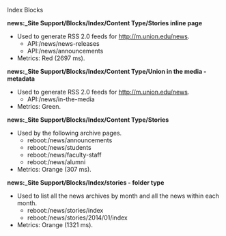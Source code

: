 Index Blocks

**news:_Site Support/Blocks/Index/Content Type/Stories inline page**
* Used to generate RSS 2.0 feeds for http://m.union.edu/news.
	* API:/news/news-releases
	* API:/news/announcements
* Metrics: Red (2697 ms).


**news:_Site Support/Blocks/Index/Content Type/Union in the media - metadata**
* Used to generate RSS 2.0 feeds for http://m.union.edu/news.
	* API:/news/in-the-media
* Metrics: Green.


**news:_Site Support/Blocks/Index/Content Type/Stories**
* Used by the following archive pages.
	* reboot:/news/announcements
	* reboot:/news/students
	* reboot:/news/faculty-staff
	* reboot:/news/alumni
* Metrics: Orange (307 ms).


**news:_Site Support/Blocks/Index/stories - folder type**
* Used to list all the news archives by month and all the news within each month.
	* reboot:/news/stories/index
	* reboot:/news/stories/2014/01/index
* Metrics: Orange (1321 ms).
